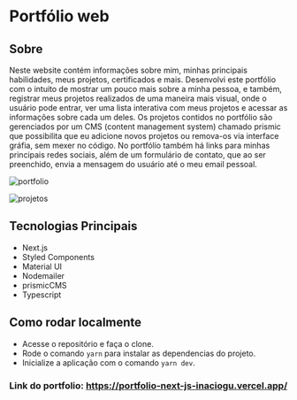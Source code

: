 # Portfólio web

## Sobre

Neste website contém informações sobre mim, minhas principais habilidades, meus projetos, certificados e mais. Desenvolvi este portfólio com o intuito de mostrar um pouco mais sobre a minha pessoa, e também, registrar meus projetos realizados de uma maneira mais visual, onde o usuário pode entrar, ver uma lista interativa com meus projetos e acessar as informações sobre cada um deles.
Os projetos contidos no portfólio são gerenciados por um CMS (content management system) chamado prismic que possibilita que eu adicione novos projetos ou remova-os via interface gráfia, sem mexer no código. No portfólio também há links para minhas principais redes sociais, além de um formulário de contato, que ao ser preenchido, envia a mensagem do usuário até o meu email pessoal.

![portfolio](https://user-images.githubusercontent.com/82843746/173350040-90acc78a-e18c-47cd-a185-359d8c77a133.png)

![projetos](https://user-images.githubusercontent.com/82843746/173351160-2c80ae83-ddc5-443f-a726-cb53331a7d22.png)

## Tecnologias Principais

- Next.js
- Styled Components
- Material UI
- Nodemailer
- prismicCMS
- Typescript


## Como rodar localmente

- Acesse o repositório e faça o clone.
- Rode o comando `yarn` para instalar as dependencias do projeto.
- Inicialize a aplicação com o comando `yarn dev`.

### Link do portfolio: https://portfolio-next-js-inaciogu.vercel.app/

